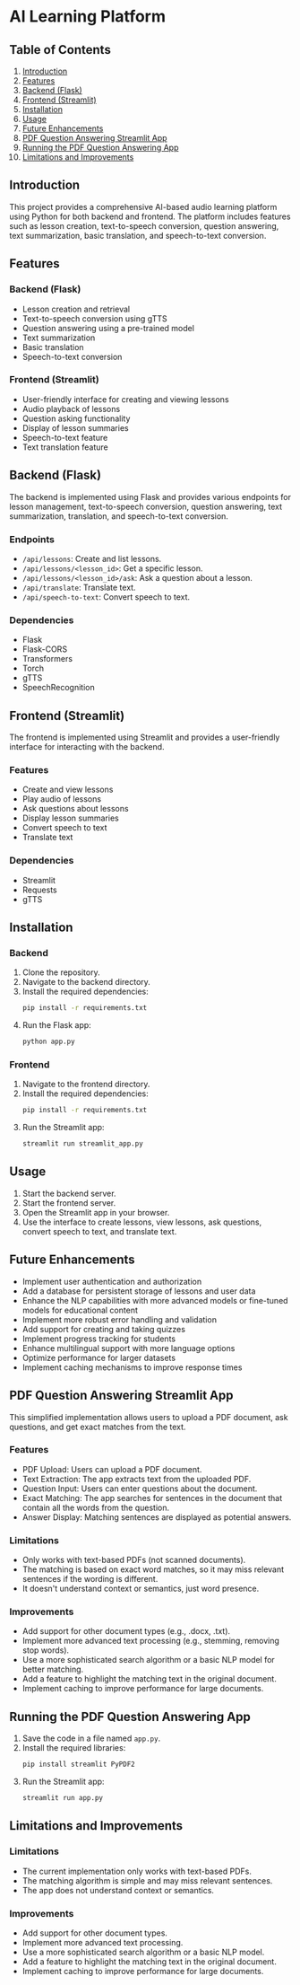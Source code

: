 # AI Learning Platform

## Table of Contents

1. [Introduction](#introduction)
2. [Features](#features)
3. [Backend (Flask)](#backend-flask)
4. [Frontend (Streamlit)](#frontend-streamlit)
5. [Installation](#installation)
6. [Usage](#usage)
7. [Future Enhancements](#future-enhancements)
8. [PDF Question Answering Streamlit App](#pdf-question-answering-streamlit-app)
9. [Running the PDF Question Answering App](#running-the-pdf-question-answering-app)
10. [Limitations and Improvements](#limitations-and-improvements)

## Introduction

This project provides a comprehensive AI-based audio learning platform using Python for both backend and frontend. The platform includes features such as lesson creation, text-to-speech conversion, question answering, text summarization, basic translation, and speech-to-text conversion.

## Features

### Backend (Flask)

- Lesson creation and retrieval
- Text-to-speech conversion using gTTS
- Question answering using a pre-trained model
- Text summarization
- Basic translation
- Speech-to-text conversion

### Frontend (Streamlit)

- User-friendly interface for creating and viewing lessons
- Audio playback of lessons
- Question asking functionality
- Display of lesson summaries
- Speech-to-text feature
- Text translation feature

## Backend (Flask)

The backend is implemented using Flask and provides various endpoints for lesson management, text-to-speech conversion, question answering, text summarization, translation, and speech-to-text conversion.

### Endpoints

- `/api/lessons`: Create and list lessons.
- `/api/lessons/<lesson_id>`: Get a specific lesson.
- `/api/lessons/<lesson_id>/ask`: Ask a question about a lesson.
- `/api/translate`: Translate text.
- `/api/speech-to-text`: Convert speech to text.

### Dependencies

- Flask
- Flask-CORS
- Transformers
- Torch
- gTTS
- SpeechRecognition

## Frontend (Streamlit)

The frontend is implemented using Streamlit and provides a user-friendly interface for interacting with the backend.

### Features

- Create and view lessons
- Play audio of lessons
- Ask questions about lessons
- Display lesson summaries
- Convert speech to text
- Translate text

### Dependencies

- Streamlit
- Requests
- gTTS

## Installation

### Backend

1. Clone the repository.
2. Navigate to the backend directory.
3. Install the required dependencies:
   ```bash
   pip install -r requirements.txt
   ```
4. Run the Flask app:
   ```bash
   python app.py
   ```

### Frontend

1. Navigate to the frontend directory.
2. Install the required dependencies:
   ```bash
   pip install -r requirements.txt
   ```
3. Run the Streamlit app:
   ```bash
   streamlit run streamlit_app.py
   ```

## Usage

1. Start the backend server.
2. Start the frontend server.
3. Open the Streamlit app in your browser.
4. Use the interface to create lessons, view lessons, ask questions, convert speech to text, and translate text.

## Future Enhancements

- Implement user authentication and authorization
- Add a database for persistent storage of lessons and user data
- Enhance the NLP capabilities with more advanced models or fine-tuned models for educational content
- Implement more robust error handling and validation
- Add support for creating and taking quizzes
- Implement progress tracking for students
- Enhance multilingual support with more language options
- Optimize performance for larger datasets
- Implement caching mechanisms to improve response times

## PDF Question Answering Streamlit App

This simplified implementation allows users to upload a PDF document, ask questions, and get exact matches from the text.

### Features

- PDF Upload: Users can upload a PDF document.
- Text Extraction: The app extracts text from the uploaded PDF.
- Question Input: Users can enter questions about the document.
- Exact Matching: The app searches for sentences in the document that contain all the words from the question.
- Answer Display: Matching sentences are displayed as potential answers.

### Limitations

- Only works with text-based PDFs (not scanned documents).
- The matching is based on exact word matches, so it may miss relevant sentences if the wording is different.
- It doesn't understand context or semantics, just word presence.

### Improvements

- Add support for other document types (e.g., .docx, .txt).
- Implement more advanced text processing (e.g., stemming, removing stop words).
- Use a more sophisticated search algorithm or a basic NLP model for better matching.
- Add a feature to highlight the matching text in the original document.
- Implement caching to improve performance for large documents.

## Running the PDF Question Answering App

1. Save the code in a file named `app.py`.
2. Install the required libraries:
   ```bash
   pip install streamlit PyPDF2
   ```
3. Run the Streamlit app:
   ```bash
   streamlit run app.py
   ```

## Limitations and Improvements

### Limitations

- The current implementation only works with text-based PDFs.
- The matching algorithm is simple and may miss relevant sentences.
- The app does not understand context or semantics.

### Improvements

- Add support for other document types.
- Implement more advanced text processing.
- Use a more sophisticated search algorithm or a basic NLP model.
- Add a feature to highlight the matching text in the original document.
- Implement caching to improve performance for large documents.

